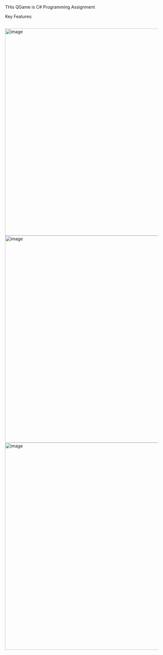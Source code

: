 THis QGame is C# Programming Assignment

Key Features:



<br/>
<img width="680" alt="image" src="https://github.com/user-attachments/assets/483f3ed3-8141-4c4c-ba01-e0591b5427a1" />
<br/>
<img width="680" alt="image" src="https://github.com/user-attachments/assets/5a15a383-da6f-4737-b0bb-e4f3222abe81" />
<br/>
<img width="680" alt="image" src="https://github.com/user-attachments/assets/026e16ef-9df3-447a-bfce-600a49ac9ee7" />


